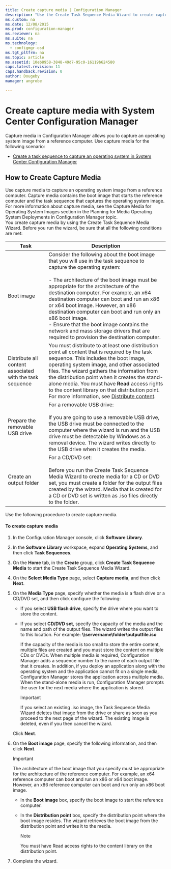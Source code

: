 ```yaml
---
title: Create capture media | Configuration Manager
description: "Use the Create Task Sequence Media Wizard to create capture media in Configuration Manager to capture an operating system image from a reference computer."
ms.custom: na
ms.date: 12/08/2015
ms.prod: configuration-manager
ms.reviewer: na
ms.suite: na
ms.technology:
  - configmgr-osd
ms.tgt_pltfrm: na
ms.topic: article
ms.assetid: 10eb8958-3848-49d7-95c0-16119b624580
caps.latest.revision: 11
caps.handback.revision: 0
author: Dougebymanager: angrobe

---
```

# Create capture media with System Center Configuration Manager
Capture media in Configuration Manager allows you to capture an operating system image from a reference computer. Use capture media for the following scenario:  

-   [Create a task sequence to capture an operating system in System Center Configuration Manager](../deploy-use/create-a-task-sequence-to-capture-an-operating-system.md)  

##  <a name="BKMK_CreateCaptureMedia"></a> How to Create Capture Media  
 Use capture media to capture an operating system image from a reference computer. Capture media contains the boot image that starts the reference computer and the task sequence that captures the operating system image. For more information about capture media, see the Capture Media for Operating System Images section in the Planning for Media Operating System Deployments in Configuration Manager topic.  
You create capture media by using the Create Task Sequence Media Wizard. Before you run the wizard, be sure that all the following conditions are met:  

|Task|Description|  
|----------|-----------------|  
|Boot image|Consider the following about the boot image that you will use in the task sequence to capture the operating system:<br /><br /> -   The architecture of the boot image must be appropriate for the architecture of the destination computer. For example, an x64 destination computer can boot and run an x86  or x64 boot image. However, an x86 destination computer can boot and run only an x86 boot image.<br />-   Ensure that the boot image contains the network and mass storage drivers that are required to provision the destination computer.|  
|Distribute all content associated with the task sequence|You must distribute to at least one distribution point all content that is required by the task sequence. This includes the boot image, operating system image, and other associated files. The wizard gathers the information from the distribution point when it creates the stand-alone media. You must have **Read** access rights to the content library on that distribution point.  For more information, see [Distribute content](../../core/servers/deploy/configure/deploy-and-manage-content.md#bkmk_distribute).|  
|Prepare the removable USB drive|For a removable USB drive:<br /><br /> If you are going to use a removable USB drive, the USB  drive must be connected to the computer where the wizard is run and the USB drive must be detectable by Windows as a removal device. The wizard writes directly to the USB drive when it creates the media.|  
|Create an output folder|For a CD/DVD set:<br /><br /> Before you run the Create Task Sequence Media Wizard to create media for a CD or DVD set, you must create a folder for the output files created by the wizard. Media that is created for a CD or DVD set is written as .iso files directly to the folder.|  

 Use the following procedure to create capture media.  

#### To create capture media  

1.  In the Configuration Manager console, click **Software Library**.  

2.  In the **Software Library** workspace, expand **Operating Systems**, and then click **Task Sequences**.  

3.  On the **Home** tab, in the **Create** group, click **Create Task Sequence Media** to start the Create Task Sequence Media Wizard.  

4.  On the **Select Media Type** page, select **Capture media**, and then click **Next**.  

5.  On the **Media Type** page, specify whether the media is a flash drive or a CD/DVD set, and then click configure the following:  

    -   If you select **USB flash drive**, specify the drive where you want to store the content.  

    -   If you select **CD/DVD set**, specify the capacity of the media and the name and path of the output files. The wizard writes the output files to this location. For example: **\\\servername\folder\outputfile.iso**  

         If the capacity of the media is too small to store the entire content, multiple files are created and you must store the content on multiple CDs or DVDs. When multiple media is required, Configuration Manager adds a sequence number to the name of each output file that it creates. In addition, if you deploy an application along with the operating system and the application cannot fit on a single media, Configuration Manager stores the application across multiple media. When the stand-alone media is run, Configuration Manager prompts the user for the next media where the application is stored.  

        > [!IMPORTANT]  
        >  If you select an existing .iso image, the Task Sequence Media Wizard deletes that image from the drive or share as soon as you proceed to the next page of the wizard. The existing image is deleted, even if you then cancel the wizard.  

     Click **Next**.  

6.  On the **Boot image** page, specify the following information, and then click **Next**.  

    > [!IMPORTANT]  
    >  The architecture of the boot image that you specify must be appropriate for the architecture of the reference computer. For example, an x64 reference computer can boot and run an x86 or x64 boot image. However, an x86 reference computer can boot and run only an x86 boot image.  

    -   In the **Boot image** box, specify the boot image to start the reference computer.  

    -   In the **Distribution point** box, specify the distribution point where the boot image resides. The wizard retrieves the boot image from the distribution point and writes it to the media.  

        > [!NOTE]  
        >  You must have Read access rights to the content library on the distribution point.  

7.  Complete the wizard.  
